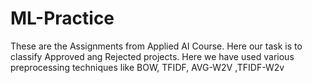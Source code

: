# ML-Practice
These are the Assignments from Applied AI Course.
Here our task is to classify Approved ang Rejected projects.
Here we have used various preprocessing techniques like BOW, TFIDF, AVG-W2V ,TFIDF-W2v
